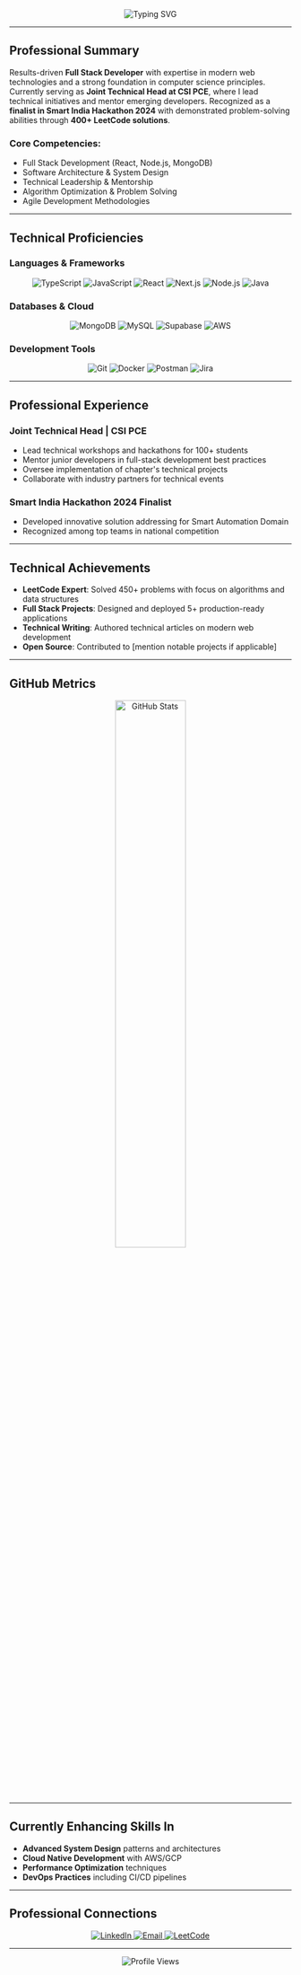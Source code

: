 <div align="center">
  <img src="https://readme-typing-svg.demolab.com?font=Fira+Code&size=28&duration=3000&pause=1000&color=7DF9FF&center=true&vCenter=true&width=800&lines=Hello%2C+I'm+Sarthak+Vitmal;Full+Stack+Developer;Joint+Technical+Head+%40+CSI+PCE;SIH+2024+Finalist+%7C+LeetCode+Enthusiast" alt="Typing SVG" />
</div>

---

## Professional Summary

Results-driven **Full Stack Developer** with expertise in modern web technologies and a strong foundation in computer science principles. Currently serving as **Joint Technical Head at CSI PCE**, where I lead technical initiatives and mentor emerging developers. Recognized as a **finalist in Smart India Hackathon 2024** with demonstrated problem-solving abilities through **400+ LeetCode solutions**.

### Core Competencies:
- Full Stack Development (React, Node.js, MongoDB)
- Software Architecture & System Design
- Technical Leadership & Mentorship
- Algorithm Optimization & Problem Solving
- Agile Development Methodologies

---

## Technical Proficiencies

### Languages & Frameworks
<div align="center">
  <img src="https://img.shields.io/badge/TypeScript-3178C6?style=flat&logo=typescript&logoColor=white" alt="TypeScript">
  <img src="https://img.shields.io/badge/JavaScript-F7DF1E?style=flat&logo=javascript&logoColor=black" alt="JavaScript">
  <img src="https://img.shields.io/badge/React-61DAFB?style=flat&logo=react&logoColor=black" alt="React">
  <img src="https://img.shields.io/badge/Next.js-000000?style=flat&logo=next.js&logoColor=white" alt="Next.js">
  <img src="https://img.shields.io/badge/Node.js-339933?style=flat&logo=node.js&logoColor=white" alt="Node.js">
  <img src="https://img.shields.io/badge/Java-007396?style=flat&logo=java&logoColor=white" alt="Java">
</div>

### Databases & Cloud
<div align="center">
  <img src="https://img.shields.io/badge/MongoDB-47A248?style=flat&logo=mongodb&logoColor=white" alt="MongoDB">
  <img src="https://img.shields.io/badge/MySQL-4479A1?style=flat&logo=mysql&logoColor=white" alt="MySQL">
  <img src="https://img.shields.io/badge/Supabase-3ECF8E?style=flat&logo=supabase&logoColor=white" alt="Supabase">
  <img src="https://img.shields.io/badge/AWS-232F3E?style=flat&logo=amazon-aws&logoColor=white" alt="AWS">
</div>

### Development Tools
<div align="center">
  <img src="https://img.shields.io/badge/Git-F05032?style=flat&logo=git&logoColor=white" alt="Git">
  <img src="https://img.shields.io/badge/Docker-2496ED?style=flat&logo=docker&logoColor=white" alt="Docker">
  <img src="https://img.shields.io/badge/Postman-FF6C37?style=flat&logo=postman&logoColor=white" alt="Postman">
  <img src="https://img.shields.io/badge/Jira-0052CC?style=flat&logo=jira&logoColor=white" alt="Jira">
</div>

---

## Professional Experience

### Joint Technical Head | CSI PCE
- Lead technical workshops and hackathons for 100+ students
- Mentor junior developers in full-stack development best practices
- Oversee implementation of chapter's technical projects
- Collaborate with industry partners for technical events

### Smart India Hackathon 2024 Finalist
- Developed innovative solution addressing for Smart Automation Domain
- Recognized among top teams in national competition

---

## Technical Achievements

- **LeetCode Expert**: Solved 450+ problems with focus on algorithms and data structures
- **Full Stack Projects**: Designed and deployed 5+ production-ready applications
- **Technical Writing**: Authored technical articles on modern web development
- **Open Source**: Contributed to [mention notable projects if applicable]

---

## GitHub Metrics

<div align="center">
  <img width="50%" src="https://github-readme-stats.vercel.app/api?username=SarthakVitmal&show_icons=true&theme=algolia&hide_border=true&count_private=true" alt="GitHub Stats" />
</div>

---

## Currently Enhancing Skills In

- **Advanced System Design** patterns and architectures
- **Cloud Native Development** with AWS/GCP
- **Performance Optimization** techniques
- **DevOps Practices** including CI/CD pipelines

---

## Professional Connections

<div align="center">
  <a href="https://linkedin.com/in/sarthak-vitmal">
    <img src="https://img.shields.io/badge/LinkedIn-0A66C2?style=for-the-badge&logo=linkedin&logoColor=white" alt="LinkedIn">
  </a>
  <a href="mailto:sarthak.vitmal.dev@gmail.com">
    <img src="https://img.shields.io/badge/Email-EA4335?style=for-the-badge&logo=gmail&logoColor=white" alt="Email">
  </a>
  <a href="https://leetcode.com/SarthakVitmal/">
    <img src="https://img.shields.io/badge/LeetCode-FFA116?style=for-the-badge&logo=leetcode&logoColor=white" alt="LeetCode">
  </a>
</div>

---

<div align="center">
  <img src="https://komarev.com/ghpvc/?username=SarthakVitmal&label=Profile+Views&color=2563EB&style=flat" alt="Profile Views" />
</div>
